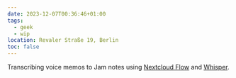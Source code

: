 ```yaml
---
date: 2023-12-07T00:36:46+01:00
tags:
  - geek
  - wip
location: Revaler Straße 19, Berlin
toc: false
---
```

Transcribing voice memos to Jam notes using [Nextcloud Flow](https://docs.nextcloud.com/server/latest/admin_manual/file_workflows/index.html 'Flow – Nextcloud latest Administration Manual latest documentation') and [Whisper](https://github.com/nextcloud/stt_whisper 'Nextcloud Whisper app').
